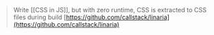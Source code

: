 
> Write [[CSS in JS]], but with zero runtime, CSS is extracted to CSS files during build
[https://github.com/callstack/linaria](https://github.com/callstack/linaria)

